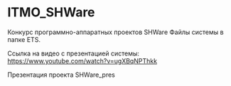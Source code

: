 # ITMO_SHWare
Конкурс программно-аппаратных проектов SHWare
Файлы системы в папке ETS.

Ссылка на видео с презентацией системы: https://www.youtube.com/watch?v=ugXBqNPThkk

Презентация проекта SHWare_pres
